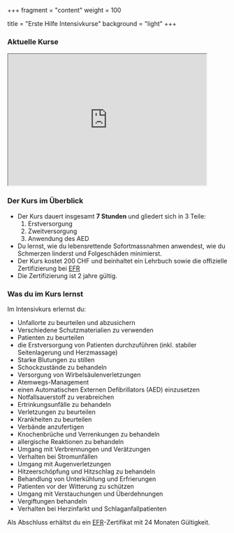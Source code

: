 +++
fragment = "content"
weight = 100

title = "Erste Hilfe Intensivkurse"
background = "light"
+++

### Aktuelle Kurse
<iframe src="https://app.cituro.com/booking/4349650?presetService=11eb9dd94a62b9c19c1b85b0407cc527" width="90%" height="300"></iframe>

### Der Kurs im Überblick

- Der Kurs dauert insgesamt **7 Stunden** und gliedert sich in 3 Teile:
  1. Erstversorgung
  2. Zweitversorgung
  3. Anwendung des AED
- Du lernst, wie du lebensrettende Sofortmassnahmen anwendest, wie du Schmerzen linderst und Folgeschäden minimierst.
- Der Kurs kostet 200 CHF und beinhaltet ein Lehrbuch sowie die offizielle Zertifizierung bei [EFR](https://emergencyfirstresponse.com)
- Die Zertifizierung ist 2 jahre gültig.

### Was du im Kurs lernst

Im Intensivkurs erlernst du:

- Unfallorte zu beurteilen und abzusichern
- Verschiedene Schutzmaterialien zu verwenden
- Patienten zu beurteilen
- die Erstversorgung von Patienten durchzuführen (inkl. stabiler Seitenlagerung und Herzmassage)
- Starke Blutungen zu stillen
- Schockzustände zu behandeln
- Versorgung von Wirbelsäulenverletzungen
- Atemwegs-Management
- einen Automatischen Externen Defibrillators (AED) einzusetzen
- Notfallsauerstoff zu verabreichen
- Ertrinkungsunfälle zu behandeln
- Verletzungen zu beurteilen
- Krankheiten zu beurteilen
- Verbände anzufertigen
- Knochenbrüche und Verrenkungen zu behandeln
- allergische Reaktionen zu behandeln
- Umgang mit Verbrennungen und Verätzungen
- Verhalten bei Stromunfällen
- Umgang mit Augenverletzungen
- Hitzeerschöpfung und Hitzschlag zu behandeln
- Behandlung von Unterkühlung und Erfrierungen
- Patienten vor der Witterung zu schützen
- Umgang mit Verstauchungen und Überdehnungen
- Vergiftungen behandeln
- Verhalten bei Herzinfarkt und Schlaganfallpatienten

Als Abschluss erhältst du ein [EFR](https://emergencyfirstresponse.com)-Zertifikat mit 24 Monaten Gültigkeit.